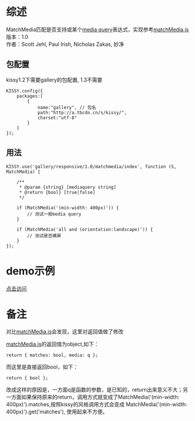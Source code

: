 # 综述
MatchMedia匹配是否支持或某个[media query](http://www.w3.org/TR/css3-mediaqueries/)表达式，实现参考[matchMedia.js](https://github.com/scottjehl/matchMedia.js)    
版本：1.0    
作者：Scott Jehl, Paul Irish, Nicholas Zakas, 妙净


## 包配置 
kissy1.2下需要gallery的包配置, 1.3不需要

    KISSY.config({
        packages:[
            {
                name:"gallery", // 包名
                path:"http://a.tbcdn.cn/s/kissy/",
                charset:"utf-8"
            }
        ]
    });

## 用法
    KISSY.use('gallery/responsive/1.0/matchmedia/index', function (S, MatchMedia) {
        
        /**
         * @param {string} [mediaquery string] 
         * @return {bool} [true|false]
         */
        
        if (MatchMedia('(min-width: 400px)')) {
            // 测试一般media query
        }

        if (MatchMedia('all and (orientation:landscape)')) {
            // 测试是否横屏
        } 
    });

# demo示例
 [点击访问](../demo/matchmedia.html)

# 备注

对比[matchMedia.js](https://github.com/scottjehl/matchMedia.js)会发现，这里对返回值做了修改

[matchMedia.js](https://github.com/scottjehl/matchMedia.js)的返回值为object,如下：

    return { matches: bool, media: q };
而这里是直接返回bool，如下：

    return { bool };

改成这样的原因是，一方面q是函数的参数，是已知的，return出来意义不大；另一方面如果保持原来的return，调用方式就变成了MatchMedia('(min-width: 400px)').matches,按照kissy的风格调用方式会变成 MatchMedia('(min-width: 400px)').get('matches'), 使用起来不方便。
